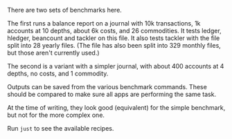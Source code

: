 There are two sets of benchmarks here.

The first runs a balance report on a journal with
10k transactions, 1k accounts at 10 depths, about 6k costs, and 26 commodities.
It tests ledger, hledger, beancount and tackler on this file.
It also tests tackler with the file split into 28 yearly files.
(The file has also been split into 329 monthly files, but those aren't currently used.)

The second is a variant with a simpler journal,
with about 400 accounts at 4 depths, no costs, and 1 commodity.

Outputs can be saved from the various benchmark commands.
These should be compared to make sure all apps are performing the same task.

At the time of writing, they look good (equivalent) for the simple benchmark,
but not for the more complex one.

Run `just` to see the available recipes.
